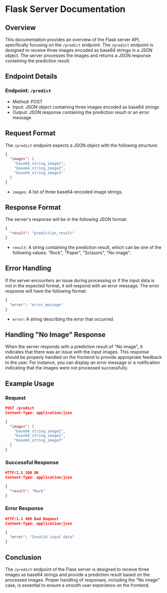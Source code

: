# Flask Server Documentation

## Overview

This documentation provides an overview of the Flask server API, specifically focusing on the `/predict` endpoint. The `/predict` endpoint is designed to receive three images encoded as base64 strings in a JSON object. The server processes the images and returns a JSON response containing the prediction result.

## Endpoint Details

### Endpoint: `/predict`
- Method: POST
- Input: JSON object containing three images encoded as base64 strings
- Output: JSON response containing the prediction result or an error message

## Request Format

The `/predict` endpoint expects a JSON object with the following structure:

```json
{
  "images": [
    "base64_string_image1",
    "base64_string_image2",
    "base64_string_image3"
  ]
}
```

- `images`: A list of three base64-encoded image strings.

## Response Format

The server's response will be in the following JSON format:

```json
{
  "result": "prediction_result"
}
```

- `result`: A string containing the prediction result, which can be one of the following values: "Rock", "Paper", "Scissors", "No image".

## Error Handling

If the server encounters an issue during processing or if the input data is not in the expected format, it will respond with an error message. The error response will have the following format:

```json
{
  "error": "error_message"
}
```

- `error`: A string describing the error that occurred.

## Handling "No Image" Response

When the server responds with a prediction result of "No image", it indicates that there was an issue with the input images. This response should be properly handled on the frontend to provide appropriate feedback to the user. For instance, you can display an error message or a notification indicating that the images were not processed successfully.

## Example Usage

### Request

```json
POST /predict
Content-Type: application/json

{
  "images": [
    "base64_string_image1",
    "base64_string_image2",
    "base64_string_image3"
  ]
}
```

### Successful Response

```json
HTTP/1.1 200 OK
Content-Type: application/json

{
  "result": "Rock"
}
```

### Error Response

```json
HTTP/1.1 400 Bad Request
Content-Type: application/json

{
  "error": "Invalid input data"
}
```

## Conclusion

The `/predict` endpoint of the Flask server is designed to receive three images as base64 strings and provide a prediction result based on the processed images. Proper handling of responses, including the "No image" case, is essential to ensure a smooth user experience on the frontend.
